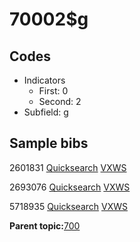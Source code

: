 # 70002$g

## Codes

-   Indicators
    -   First: 0
    -   Second: 2
-   Subfield: g

## Sample bibs

2601831 [Quicksearch](https://search.library.yale.edu/catalog/2601831) [VXWS](http://prodorbis.library.yale.edu:7014/vxws/GetHoldingsService?bibId=2601831)

2693076 [Quicksearch](https://search.library.yale.edu/catalog/2693076) [VXWS](http://prodorbis.library.yale.edu:7014/vxws/GetHoldingsService?bibId=2693076)

5718935 [Quicksearch](https://search.library.yale.edu/catalog/5718935) [VXWS](http://prodorbis.library.yale.edu:7014/vxws/GetHoldingsService?bibId=5718935)

**Parent topic:**[700](../../tags/700/700.md)

